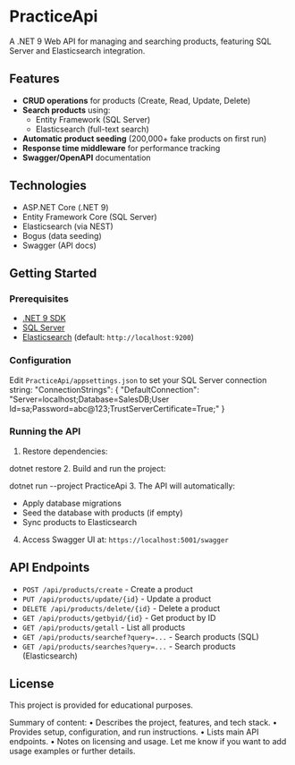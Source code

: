 # PracticeApi

A .NET 9 Web API for managing and searching products, featuring SQL Server and Elasticsearch integration.

## Features

- **CRUD operations** for products (Create, Read, Update, Delete)
- **Search products** using:
  - Entity Framework (SQL Server)
  - Elasticsearch (full-text search)
- **Automatic product seeding** (200,000+ fake products on first run)
- **Response time middleware** for performance tracking
- **Swagger/OpenAPI** documentation

## Technologies

- ASP.NET Core (.NET 9)
- Entity Framework Core (SQL Server)
- Elasticsearch (via NEST)
- Bogus (data seeding)
- Swagger (API docs)

## Getting Started

### Prerequisites

- [.NET 9 SDK](https://dotnet.microsoft.com/download)
- [SQL Server](https://www.microsoft.com/en-us/sql-server)
- [Elasticsearch](https://www.elastic.co/downloads/elasticsearch) (default: `http://localhost:9200`)

### Configuration

Edit `PracticeApi/appsettings.json` to set your SQL Server connection string:
"ConnectionStrings": { "DefaultConnection": "Server=localhost;Database=SalesDB;User Id=sa;Password=abc@123;TrustServerCertificate=True;" }


### Running the API

1. Restore dependencies:

dotnet restore
2. Build and run the project:

dotnet run --project PracticeApi
3. The API will automatically:
- Apply database migrations
- Seed the database with products (if empty)
- Sync products to Elasticsearch

4. Access Swagger UI at: `https://localhost:5001/swagger`

## API Endpoints

- `POST /api/products/create` - Create a product
- `PUT /api/products/update/{id}` - Update a product
- `DELETE /api/products/delete/{id}` - Delete a product
- `GET /api/products/getbyid/{id}` - Get product by ID
- `GET /api/products/getall` - List all products
- `GET /api/products/searchef?query=...` - Search products (SQL)
- `GET /api/products/searches?query=...` - Search products (Elasticsearch)

## License

This project is provided for educational purposes.

Summary of content:
•	Describes the project, features, and tech stack.
•	Provides setup, configuration, and run instructions.
•	Lists main API endpoints.
•	Notes on licensing and usage.
Let me know if you want to add usage examples or further details.